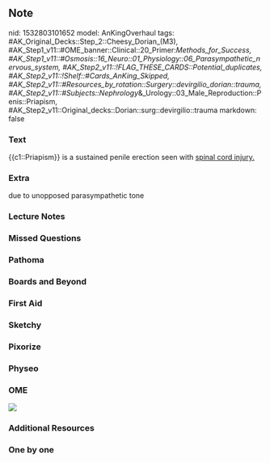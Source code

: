 ## Note
nid: 1532803101652
model: AnKingOverhaul
tags: #AK_Original_Decks::Step_2::Cheesy_Dorian_(M3), #AK_Step1_v11::#OME_banner::Clinical::20_Primer:_Methods_for_Success, #AK_Step1_v11::#Osmosis::16_Neuro::01_Physiology::06_Parasympathetic_nervous_system, #AK_Step2_v11::!FLAG_THESE_CARDS::Potential_duplicates, #AK_Step2_v11::!Shelf::#Cards_AnKing_Skipped, #AK_Step2_v11::#Resources_by_rotation::Surgery::devirgilio_dorian::trauma, #AK_Step2_v11::#Subjects::Nephrology_&_Urology::03_Male_Reproduction::Penis::Priapism, #AK_Step2_v11::Original_decks::Dorian::surg::devirgilio::trauma
markdown: false

### Text
{{c1::Priapism}} is a sustained penile erection seen with <u>spinal
cord injury.</u>

### Extra
<div>
  due to unopposed parasympathetic tone
</div>

### Lecture Notes


### Missed Questions


### Pathoma


### Boards and Beyond


### First Aid


### Sketchy


### Pixorize


### Physeo


### OME
<div class="ome-widget">
  <a href="https://onlinemeded.org/spa/surgery?ref=anki"><img src=
  "_OME_AnkiFlashcards_Topic_5.png"></a>
</div>

### Additional Resources


### One by one

